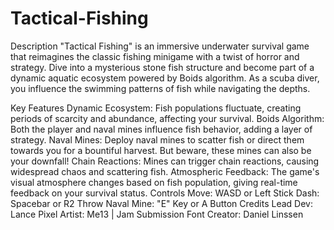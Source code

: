 # Tactical-Fishing
Description
"Tactical Fishing" is an immersive underwater survival game that reimagines the classic fishing minigame with a twist of horror and strategy. Dive into a mysterious stone fish structure and become part of a dynamic aquatic ecosystem powered by Boids algorithm. As a scuba diver, you influence the swimming patterns of fish while navigating the depths.

Key Features
Dynamic Ecosystem: Fish populations fluctuate, creating periods of scarcity and abundance, affecting your survival.
Boids Algorithm: Both the player and naval mines influence fish behavior, adding a layer of strategy.
Naval Mines: Deploy naval mines to scatter fish or direct them towards you for a bountiful harvest. But beware, these mines can also be your downfall!
Chain Reactions: Mines can trigger chain reactions, causing widespread chaos and scattering fish.
Atmospheric Feedback: The game's visual atmosphere changes based on fish population, giving real-time feedback on your survival status.
Controls
Move: WASD or Left Stick
Dash: Spacebar or R2
Throw Naval Mine: "E" Key or A Button
Credits
Lead Dev: Lance
Pixel Artist: Me13 | Jam Submission
Font Creator: Daniel Linssen
